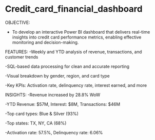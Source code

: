 # Credit_card_financial_dashboard

OBJECTIVE:
- To develop an interactive Power BI dashboard that delivers real-time insights into credit card performance metrics, enabling effective monitoring and decision-making.

FEATURES:
 -Weekly and YTD analysis of revenue, transactions, and customer trends

 -SQL-based data processing for clean and accurate reporting

 -Visual breakdown by gender, region, and card type

 -Key KPIs: Activation rate, delinquency rate, interest earned, and more

INSIGHTS:
 -Revenue increased by 28.8% WoW

 -YTD Revenue: $57M, Interest: $8M, Transactions: $46M

 -Top card types: Blue & Silver (93%)

 -Top states: TX, NY, CA (68%)

 -Activation rate: 57.5%, Delinquency rate: 6.06%
